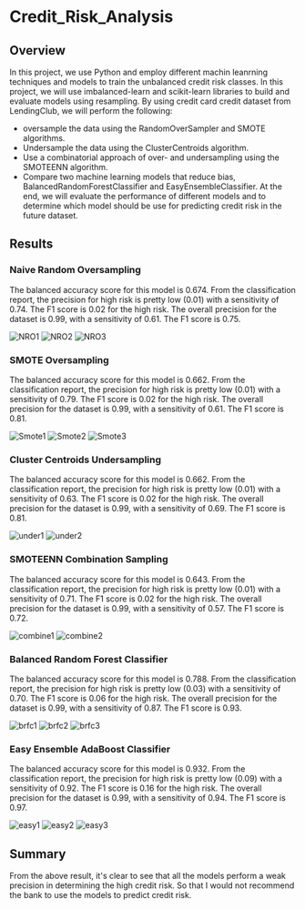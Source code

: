 # Credit_Risk_Analysis

## Overview
In this project, we use Python and employ different machin leanrning techniques and models to train the unbalanced credit risk classes. In this project, we will use imbalanced-learn and scikit-learn libraries to build and evaluate models using resampling.
By using credit card credit dataset from LendingClub, we will perform the following:
* oversample the data using the RandomOverSampler and SMOTE algorithms.
* Undersample the data using the ClusterCentroids algorithm.
* Use a combinatorial approach of over- and undersampling using the SMOTEENN algorithm.
* Compare two machine learning models that reduce bias, BalancedRandomForestClassifier and EasyEnsembleClassifier.
At the end, we will evaluate the performance of different models and to determine which model should be use for predicting credit risk in the future dataset.

## Results

### Naive Random Oversampling
The balanced accuracy score for this model is 0.674. From the classification report, the precision for high risk is pretty low (0.01) with a sensitivity of 0.74. The F1 score is 0.02 for the high risk. The overall precision for the dataset is 0.99, with a sensitivity of 0.61. The F1 score is 0.75.

![NRO1](screenshot/NRO1.png)
![NRO2](screenshot/NRO2.png)
![NRO3](screenshot/NRO3.png)

### SMOTE Oversampling
The balanced accuracy score for this model is 0.662. From the classification report, the precision for high risk is pretty low (0.01) with a sensitivity of 0.79. The F1 score is 0.02 for the high risk. The overall precision for the dataset is 0.99, with a sensitivity of 0.61. The F1 score is 0.81.

![Smote1](screenshot/Smote1.png)
![Smote2](screenshot/Smote2.png)
![Smote3](screenshot/Smote3.png)

### Cluster Centroids Undersampling 
The balanced accuracy score for this model is 0.662. From the classification report, the precision for high risk is pretty low (0.01) with a sensitivity of 0.63. The F1 score is 0.02 for the high risk. The overall precision for the dataset is 0.99, with a sensitivity of 0.69. The F1 score is 0.81.

![under1](screenshot/under1.png)
![under2](screenshot/under2.png)


### SMOTEENN Combination Sampling
The balanced accuracy score for this model is 0.643. From the classification report, the precision for high risk is pretty low (0.01) with a sensitivity of 0.71. The F1 score is 0.02 for the high risk. The overall precision for the dataset is 0.99, with a sensitivity of 0.57. The F1 score is 0.72.

![combine1](screenshot/combine1.png)
![combine2](screenshot/combine2.png)


### Balanced Random Forest Classifier
The balanced accuracy score for this model is 0.788. From the classification report, the precision for high risk is pretty low (0.03) with a sensitivity of 0.70. The F1 score is 0.06 for the high risk. The overall precision for the dataset is 0.99, with a sensitivity of 0.87. The F1 score is 0.93.

![brfc1](screenshot/brfc1.png)
![brfc2](screenshot/brfc2.png)
![brfc3](screenshot/brfc3.png)


### Easy Ensemble AdaBoost Classifier
The balanced accuracy score for this model is 0.932. From the classification report, the precision for high risk is pretty low (0.09) with a sensitivity of 0.92. The F1 score is 0.16 for the high risk. The overall precision for the dataset is 0.99, with a sensitivity of 0.94. The F1 score is 0.97.

![easy1](screenshot/easy1.png)
![easy2](screenshot/easy2.png)
![easy3](screenshot/easy3.png)


## Summary
From the above result, it's clear to see that all the models perform a weak precision in determining the high credit risk. So that I would not recommend the bank to use the models to predict credit risk.

